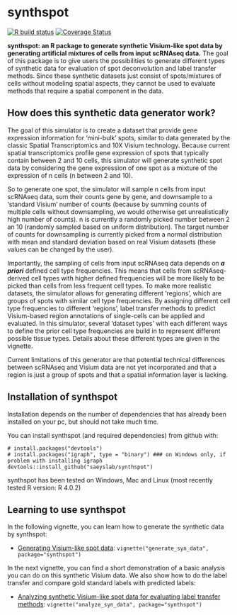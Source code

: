 <!-- README.md is generated from README.Rmd. Please edit that file -->
<!-- github markdown built using
rmarkdown::render("README.Rmd",output_format = "md_document")
-->

# synthspot

<!-- badges: start -->

[![R build
status](https://github.com/browaeysrobin/synthvisium/workflows/R-CMD-check-bioc/badge.svg)](https://github.com/browaeysrobin/synthvisium/actions)
[![Coverage
Status](https://codecov.io/gh/browaeysrobin/synthvisium/branch/master/graph/badge.svg?token=MIOIRFJDQN)](https://codecov.io/gh/browaeysrobin/synthvisium)
<!-- badges: end -->

**synthspot: an R package to generate synthetic Visium-like spot data
by generating artificial mixtures of cells from input scRNAseq data.**
The goal of this package is to give users the possibilities to generate
different types of synthetic data for evaluation of spot deconvolution
and label transfer methods. Since these synthetic datasets just consist
of spots/mixtures of cells without modeling spatial aspects, they cannot
be used to evaluate methods that require a spatial component in the
data.

## How does this synthetic data generator work?

The goal of this simulator is to create a dataset that provide gene
expression information for ‘mini-bulk’ spots, similar to data generated
by the classic Spatial Transcriptomics and 10X Visium technology.
Because current spatial transcriptomics profile gene expression of spots
that typically contain between 2 and 10 cells, this simulator will
generate synthetic spot data by considering the gene expression of one
spot as a mixture of the expression of n cells (n between 2 and 10).

So to generate one spot, the simulator will sample n cells from input
scRNAseq data, sum their counts gene by gene, and downsample to a
‘standard Visium’ number of counts (because by summing counts of
multiple cells without downsampling, we would otherwise get
unrealistically high number of counts). n is currently a randomly picked
number between 2 an 10 (randomly sampled based on uniform distribution).
The target number of counts for downsampling is currently picked from a
normal distribution with mean and standard deviation based on real
Visium datasets (these values can be changed by the user).

Importantly, the sampling of cells from input scRNAseq data depends on
***a priori*** defined cell type frequencies. This means that cells from
scRNAseq-derived cell types with higher defined frequencies will be more
likely to be picked than cells from less frequent cell types. To make
more realistic datasets, the simulator allows for generating different
‘regions’, which are groups of spots with similar cell type frequencies.
By assigning different cell type frequencies to different ‘regions’,
label transfer methods to predict Visium-based region annotations of
single-cells can be applied and evaluated. In this simulator, several
‘dataset types’ with each different ways to define the prior cell type
frequencies are build in to represent different possible tissue types.
Details about these different types are given in the vignette.

Current limitations of this generator are that potential technical
differences between scRNAseq and Visium data are not yet incorporated
and that a region is just a group of spots and that a spatial
information layer is lacking.

## Installation of synthspot

Installation depends on the number of dependencies that has already been
installed on your pc, but should not take much time.

You can install synthspot (and required dependencies) from github
with:

    # install.packages("devtools")
    # install.packages("igraph", type = "binary") ### on Windows only, if problem with installing igraph
    devtools::install_github("saeyslab/synthspot")

synthspot has been tested on Windows, Mac and Linux (most recently
tested R version: R 4.0.2)

## Learning to use synthspot

In the following vignette, you can learn how to generate the synthetic
data by synthspot:

-   [Generating Visium-like spot data](vignettes/generate_syn_data.md):
    `vignette("generate_syn_data", package="synthspot")`

In the next vignette, you can find a short demonstration of a basic
analysis you can do on this synthetic Visium data. We also show how to
do the label transfer and compare gold standard labels with predicted
labels:

-   [Analyzing synthetic Visium-like spot data for evaluating label
    transfer methods](vignettes/analyze_syn_data.md):
    `vignette("analyze_syn_data", package="synthspot")`
